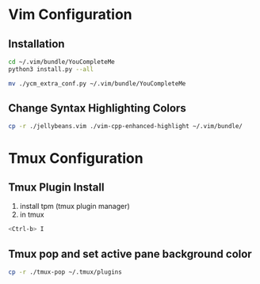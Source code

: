 # Vim Configuration

## Installation

```sh
cd ~/.vim/bundle/YouCompleteMe
python3 install.py --all
```

```sh
mv ./ycm_extra_conf.py ~/.vim/bundle/YouCompleteMe
```

## Change Syntax Highlighting Colors
```sh
cp -r ./jellybeans.vim ./vim-cpp-enhanced-highlight ~/.vim/bundle/
```
# Tmux Configuration
## Tmux Plugin Install
1. install tpm (tmux plugin manager)
2. in tmux
```sh
<Ctrl-b> I
```

## Tmux pop and set active pane background color
```sh
cp -r ./tmux-pop ~/.tmux/plugins
```
